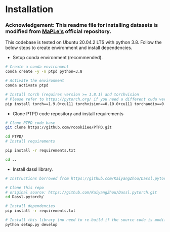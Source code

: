 # Installation

### Acknowledgement: This readme file for installing datasets is modified from [MaPLe's](https://github.com/muzairkhattak/multimodal-prompt-learning) official repository.

This codebase is tested on Ubuntu 20.04.2 LTS with python 3.8. Follow the below steps to create environment and install dependencies.

* Setup conda environment (recommended).
```bash
# Create a conda environment
conda create -y -n ptpd python=3.8

# Activate the environment
conda activate ptpd

# Install torch (requires version >= 1.8.1) and torchvision
# Please refer to https://pytorch.org/ if you need a different cuda version
pip install torch==1.9.0+cu111 torchvision==0.10.0+cu111 torchaudio==0.9.0 -f https://download.pytorch.org/whl/torch_stable.html
```

* Clone PTPD code repository and install requirements
```bash
# Clone PTPD code base
git clone https://github.com/roookiiee/PTPD.git

cd PTPD/
# Install requirements

pip install -r requirements.txt

cd ..
```

* Install dassl library.
```bash
# Instructions borrowed from https://github.com/KaiyangZhou/Dassl.pytorch#installation

# Clone this repo
# original source: https://github.com/KaiyangZhou/Dassl.pytorch.git
cd Dassl.pytorch/

# Install dependencies
pip install -r requirements.txt

# Install this library (no need to re-build if the source code is modified)
python setup.py develop
```
